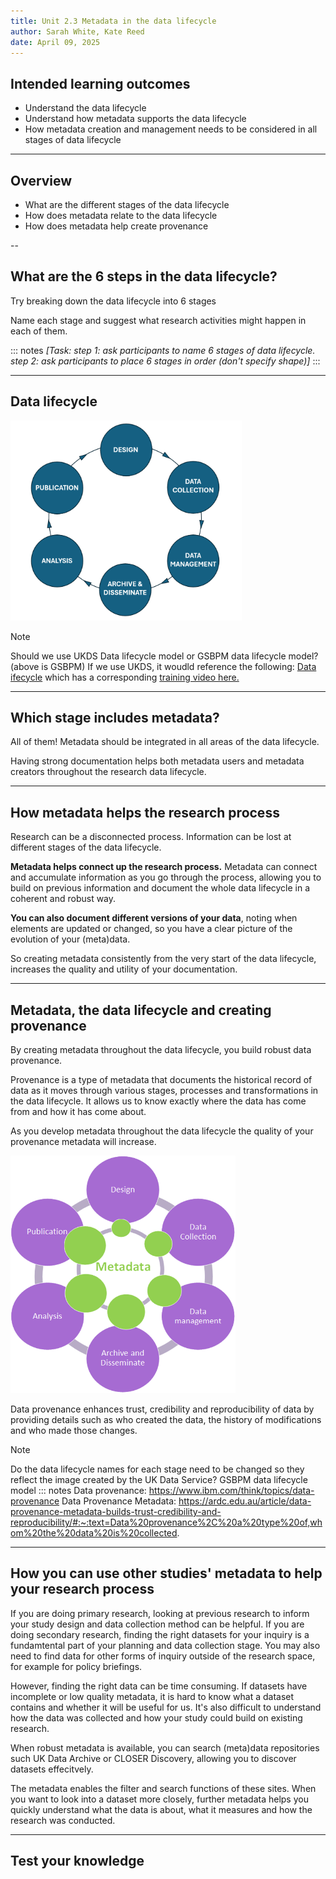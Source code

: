 ```yaml
---
title: Unit 2.3 Metadata in the data lifecycle
author: Sarah White, Kate Reed
date: April 09, 2025
---
```


## Intended learning outcomes

- Understand the data lifecycle
- Understand how metadata supports the data lifecycle
- How metadata creation and management needs to be considered in all stages of data lifecycle

---

## Overview

- What are the different stages of the data lifecycle
- How does metadata relate to the data lifecycle
- How does metadata help create provenance 

--

## What are the 6 steps in the data lifecycle?

Try breaking down the data lifecycle into 6 stages

Name each stage and suggest what research activities might happen in each of them.

::: notes
_[Task: step 1: ask participants to name 6 stages of data lifecycle.
       step 2: ask participants to place 6 stages in order (don't specify shape)]_
:::

---

## Data lifecycle

<img src="img/data-lifecycle.png" width="370" height="320">

>[!NOTE]
> Should we use UKDS Data lifecycle model or GSBPM data lifecycle model? (above is GSBPM)
> If we use UKDS, it woudld reference the following: [Data ifecycle](https://ukdataservice.ac.uk/learning-hub/research-data-management/) which has a corresponding [training video here.](https://youtu.be/-wjFMMQD3UA)
---

## Which stage includes metadata?

All of them! Metadata should be integrated in all areas of the data lifecycle.

Having strong documentation helps both metadata users and metadata creators throughout the research data lifecycle.

---
## How metadata helps the research process

Research can be a disconnected process. Information can be lost at different stages of the data lifecycle.

**Metadata helps connect up the research process.** Metadata can connect and accumulate information as you go through the process, allowing you to build on previous information and document the whole data lifecycle in a coherent and robust way.

**You can also document different versions of your data**, noting when elements are updated or changed, so you have a clear picture of the evolution of your (meta)data.

So creating metadata consistently from the very start of the data lifecycle, increases the quality and utility of your documentation.

---

## Metadata, the data lifecycle and creating provenance

By creating metadata throughout the data lifecycle, you build robust data provenance.

Provenance is a type of metadata that documents the historical record of data as it moves through various stages, processes and transformations in the data lifecycle. It allows us to know exactly where the data has come from and how it has come about. 

As you develop metadata throughout the data lifecycle the quality of your provenance metadata will increase.

<img src="img/Data_lifecycle_MD_circles.png" alt="Alt Text" width="360" height="380">

Data provenance enhances trust, credibility and reproducibility of data by providing details such as who created the data, the history of modifications and who made those changes.

>[!NOTE]
>Do the data lifecycle names for each stage need to be changed so they reflect the image created by the UK Data Service?
>GSBPM data lifecycle model
::: notes
Data provenance: https://www.ibm.com/think/topics/data-provenance
Data Provenance Metadata: https://ardc.edu.au/article/data-provenance-metadata-builds-trust-credibility-and-reproducibility/#:~:text=Data%20provenance%2C%20a%20type%20of,whom%20the%20data%20is%20collected.

--- 
## How you can use other studies' metadata to help your research process

If you are doing primary research, looking at previous research to inform your study design and data collection method can be helpful. If you are doing secondary research, finding the right datasets for your inquiry is a fundamtental part of your planning and data collection stage. You may also need to find data for other forms of inquiry outside of the research space, for example for policy briefings.

However, finding the right data can be time consuming. If datasets have incomplete or low quality metadata, it is hard to know what a dataset contains and whether it will be useful for us. It's also difficult to understand how the data was collected and how your study could build on existing research.

When robust metadata is available, you can search (meta)data repositories such UK Data Archive or CLOSER Discovery, allowing you to discover datasets effecitvely.

The metadata enables the filter and search functions of these sites. When you want to look into a dataset more closely, further metadata helps you quickly understand what the data is about, what it measures and how the research was conducted.

---

## Test your knowledge

